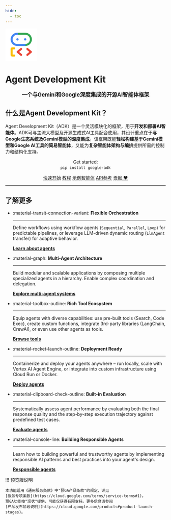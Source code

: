 ```yaml
---
hide:
  - toc
---
```


  <div class="centered-logo-text-group">
    <img src="assets/agent-development-kit.png" alt="Agent Development Kit Logo" width="100">
    <h1>Agent Development Kit</h1>
  </div>
</div>

<p style="text-align:center; font-size: 1.2em;">
  <b>一个与Gemini和Google深度集成的开源AI智能体框架</b><br/>
</p>

## 什么是Agent Development Kit？

Agent Development Kit（ADK）是一个灵活模块化的框架，用于**开发和部署AI智能体**。ADK可与主流大模型及开源生成式AI工具配合使用，其设计重点在于**与Google生态系统及Gemini模型的深度集成**。该框架既能**轻松构建基于Gemini模型和Google AI工具的简易智能体**，又能为**复杂智能体架构与编排**提供所需的控制力和结构化支持。

<div class="install-command-container">
  <p style="text-align:center;">
    Get started:
    <br/>
    <code>pip install google-adk</code>
  </p>
</div>

<p style="text-align:center;">
  <a href="get-started/quickstart/" class="md-button">快速开始</a>
  <a href="get-started/tutorial/" class="md-button">教程</a>
  <a href="http://github.com/google/adk-samples" class="md-button" target="_blank">示例智能体</a>
  <a href="api-reference/" class="md-button">API参考</a>
  <a href="contributing-guide/" class="md-button">贡献 ❤️</a>
</p>

---

## 了解更多

<div class="grid cards" markdown>

-   :material-transit-connection-variant: **Flexible Orchestration**

    ---

    Define workflows using workflow agents (`Sequential`, `Parallel`, `Loop`)
    for predictable pipelines, or leverage LLM-driven dynamic routing
    (`LlmAgent` transfer) for adaptive behavior.

    [**Learn about agents**](agents/index.md)

-   :material-graph: **Multi-Agent Architecture**

    ---

    Build modular and scalable applications by composing multiple specialized
    agents in a hierarchy. Enable complex coordination and delegation.

    [**Explore multi-agent systems**](agents/multi-agents.md)

-   :material-toolbox-outline: **Rich Tool Ecosystem**

    ---

    Equip agents with diverse capabilities: use pre-built tools (Search, Code
    Exec), create custom functions, integrate 3rd-party libraries (LangChain,
    CrewAI), or even use other agents as tools.

    [**Browse tools**](tools/index.md)

-   :material-rocket-launch-outline: **Deployment Ready**

    ---

    Containerize and deploy your agents anywhere – run locally, scale with
    Vertex AI Agent Engine, or integrate into custom infrastructure using Cloud
    Run or Docker.

    [**Deploy agents**](deploy/index.md)

-   :material-clipboard-check-outline: **Built-in Evaluation**

    ---

    Systematically assess agent performance by evaluating both the final
    response quality and the step-by-step execution trajectory against
    predefined test cases.

    [**Evaluate agents**](evaluate/index.md)

-   :material-console-line: **Building Responsible Agents**

    ---

    Learn how to building powerful and trustworthy agents by implementing
    responsible AI patterns and best practices into your agent's design.

    [**Responsible agents**](guides/responsible-agents.md)

</div>

!!! 预览版说明

    本功能适用《通用服务条款》中"预GA产品条款"的规定，详见
    [服务专项条款](https://cloud.google.com/terms/service-terms#1)。
    预GA功能按"现状"提供，可能仅获得有限支持。更多信息请参阅
    [产品发布阶段说明](https://cloud.google.com/products#product-launch-stages)。